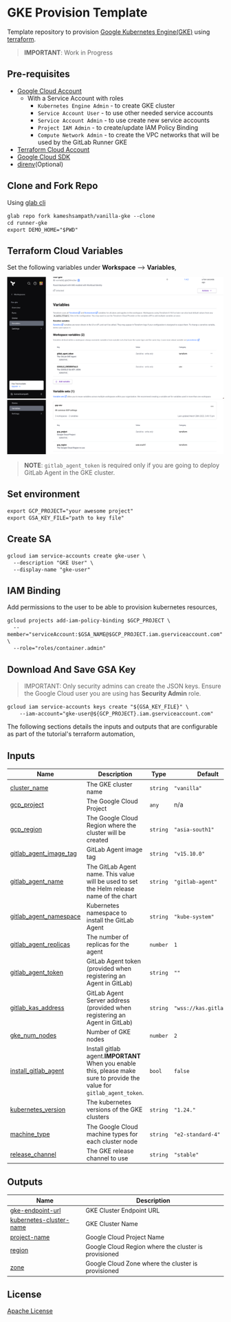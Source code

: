 # GKE Provision Template

Template repository to provision [Google Kubernetes Engine(GKE)](https://cloud.google.com/kubernetes-engine) using [terraform](https://terraform.build).

>**IMPORTANT**: Work in Progress

## Pre-requisites

- [Google Cloud Account](https://cloud.google.com)
  - With a Service Account with roles
    - `Kubernetes Engine Admin`  - to create GKE cluster
    - `Service Account User`     - to use other needed service accounts
    - `Service Account Admin`    - to use create new service accounts
    - `Project IAM Admin`        - to create/update IAM Policy Binding
    - `Compute Network Admin`    - to create the VPC networks that will be used by the GitLab Runner GKE
- [Terraform Cloud Account](https://app.terraform.io/public/signup/account)
- [Google Cloud SDK](https://cloud.google.com/sdk)
- [direnv](https://direnv.net)(Optional)

## Clone and Fork Repo

Using [glab cli](https://gitlab.com/gitlab-org/cli)

```shell
glab repo fork kameshsampath/vanilla-gke --clone
cd runner-gke
export DEMO_HOME="$PWD"
```

## Terraform Cloud Variables

Set the following variables under **Workspace** --> **Variables**,

![Terraform Variables](/docs/images/tfcloud-variables.png)
![Terraform Variables](/docs/images/tfcloud-variables-2.png)

> **NOTE**: `gitlab_agent_token` is required only if you are going to deploy GitLab Agent in the GKE cluster.
>

## Set environment

```shell
export GCP_PROJECT="your awesome project"
export GSA_KEY_FILE="path to key file"
```

## Create SA

```shell
gcloud iam service-accounts create gke-user \
  --description "GKE User" \
  --display-name "gke-user"
```

## IAM Binding

Add permissions to the user to be able to provision kubernetes resources,

```shell
gcloud projects add-iam-policy-binding $GCP_PROJECT \
  --member="serviceAccount:$GSA_NAME@$GCP_PROJECT.iam.gserviceaccount.com" \
  --role="roles/container.admin"
```

## Download And Save GSA Key

> IMPORTANT: Only security admins can create the JSON keys. Ensure the Google Cloud user you are using has **Security Admin** role.

```shell
gcloud iam service-accounts keys create "${GSA_KEY_FILE}" \
    --iam-account="gke-user@${GCP_PROJECT}.iam.gserviceaccount.com"
```

The following sections details the inputs and outputs that are configurable as part of the tutorial's terraform automation,

## Inputs

| Name | Description | Type | Default | Required |
|------|-------------|------|---------|:--------:|
| <a name="input_cluster_name"></a> [cluster\_name](#input\_cluster\_name) | The GKE cluster name | `string` | `"vanilla"` | no |
| <a name="input_gcp_project"></a> [gcp\_project](#input\_gcp\_project) | The Google Cloud Project | `any` | n/a | yes |
| <a name="input_gcp_region"></a> [gcp\_region](#input\_gcp\_region) | The Google Cloud Region where the cluster will be created | `string` | `"asia-south1"` | no |
| <a name="input_gitlab_agent_image_tag"></a> [gitlab\_agent\_image\_tag](#input\_gitlab\_agent\_image\_tag) | GitLab Agent image tag | `string` | `"v15.10.0"` | no |
| <a name="input_gitlab_agent_name"></a> [gitlab\_agent\_name](#input\_gitlab\_agent\_name) | The GitLab Agent name. This value will be used to set the Helm release name of the chart | `string` | `"gitlab-agent"` | no |
| <a name="input_gitlab_agent_namespace"></a> [gitlab\_agent\_namespace](#input\_gitlab\_agent\_namespace) | Kubernetes namespace to install the GitLab Agent | `string` | `"kube-system"` | no |
| <a name="input_gitlab_agent_replicas"></a> [gitlab\_agent\_replicas](#input\_gitlab\_agent\_replicas) | The number of replicas for the agent | `number` | `1` | no |
| <a name="input_gitlab_agent_token"></a> [gitlab\_agent\_token](#input\_gitlab\_agent\_token) | GitLab Agent token (provided when registering an Agent in GitLab) | `string` | `""` | no |
| <a name="input_gitlab_kas_address"></a> [gitlab\_kas\_address](#input\_gitlab\_kas\_address) | GitLab Agent Server address (provided when registering an Agent in GitLab) | `string` | `"wss://kas.gitlab.com"` | no |
| <a name="input_gke_num_nodes"></a> [gke\_num\_nodes](#input\_gke\_num\_nodes) | Number of GKE nodes | `number` | `2` | no |
| <a name="input_install_gitlab_agent"></a> [install\_gitlab\_agent](#input\_install\_gitlab\_agent) | Install gitlab agent.**IMPORTANT** When you enable this, please make sure to provide the value for `gitlab_agent_token`. | `bool` | `false` | no |
| <a name="input_kubernetes_version"></a> [kubernetes\_version](#input\_kubernetes\_version) | The kubernetes versions of the GKE clusters | `string` | `"1.24."` | no |
| <a name="input_machine_type"></a> [machine\_type](#input\_machine\_type) | The Google Cloud machine types for each cluster node | `string` | `"e2-standard-4"` | no |
| <a name="input_release_channel"></a> [release\_channel](#input\_release\_channel) | The GKE release channel to use | `string` | `"stable"` | no |

## Outputs

| Name | Description |
|------|-------------|
| <a name="output_gke-endpoint-url"></a> [gke-endpoint-url](#output\_gke-endpoint-url) | GKE Cluster Endpoint URL |
| <a name="output_kubernetes-cluster-name"></a> [kubernetes-cluster-name](#output\_kubernetes-cluster-name) | GKE Cluster Name |
| <a name="output_project-name"></a> [project-name](#output\_project-name) | Google Cloud Project Name |
| <a name="output_region"></a> [region](#output\_region) | Google Cloud Region where the cluster is provisioned |
| <a name="output_zone"></a> [zone](#output\_zone) | Google Cloud Zone where the cluster is provisioned |

## License

[Apache License](./../LICENSE)

